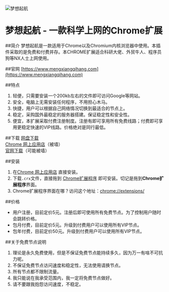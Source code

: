 ![梦想起航](http://7xnve2.com1.z0.glb.clouddn.com/start_48.png "梦想起航")
# 梦想起航 - 一款科学上网的Chrome扩展
##简介
梦想起航是一款适用于Chrome以及Chromium内核浏览器中使用。本插件采取的是免费和付费并存。本CHROME扩展适合科研大佬、外贸牛人、程序员狗等NX人士上网使用。

##官网
[https://www.mengxiangqihang.com](https://www.mengxiangqihang.com)

##特点
1. 轻便，只需要安装一个200kb左右的文件即可访问Google等网站。
2. 安全，电脑上无需安装任何程序，不用担心木马。
3. 快捷，用户可以根据自己网络情况切换到最适合的节点上。
4. 稳定，采购国外最稳定的服务器搭建。保证稳定性和安全性。
5. 便宜，本扩展采取付费注册制度。注册有即可享用所有免费线路；付费即可享用更稳定快速的VIP线路。价格绝对是同行最低。 

##下载
[网盘下载](http://pan.baidu.com/s/1ntq0my1)  
[Chrome 网上应用店](https://chrome.google.com/webstore/detail/%E6%A2%A6%E6%83%B3%E8%B5%B7%E8%88%AA/mppgicojfoigakjnlifnpghjilblmjbf?hl=zh-CN)（被墙）   
[官网下载](https://www.mengxiangqihang.com/download/latest.crx)（可能被墙）  


##安装
1. 在[Chrome 网上应用店](https://chrome.google.com/webstore/detail/%E6%A2%A6%E6%83%B3%E8%B5%B7%E8%88%AA/mppgicojfoigakjnlifnpghjilblmjbf?hl=zh-CN) 直接安装。
2. 下载`.crx`文件，直接拖到 [Chrome扩展程序](chrome://extensions/) 即可安装。切记是拖到**Chrome扩展程序**界面。
3. Chrome扩展程序界面在哪？访问这个地址：[chrome://extensions/](chrome://extensions/)

##价格
- 用户注册，目前定价5元。注册后即可使用所有免费节点。为了控制用户随时会跳转价格。
- 包月付费，目前定价5元。升级到付费用户可以使用所有VIP节点。
- 包年付费，目前定价50元。升级到付费用户可以使用所有VIP节点。

##关于免费节点说明
1. 理论是永久免费使用，但是不保证免费节点能持续多久，因为万一有啥不可抗力呢。
2. 不保证免费节点访问速度和稳定性，无法使用请换节点。
3. 所有节点都不限制流量。
4. 我只能说在我承受范围内，我一定将免费节点做好。
5. 请不要跟我抱怨访问速度，不稳定。
